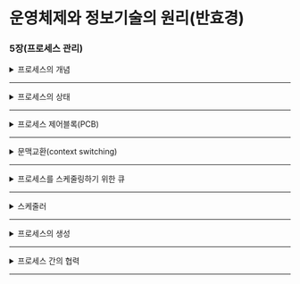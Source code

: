 # 운영체제와 정보기술의 원리(반효경)

### 5장(프로세스 관리)

<details>
  <summary> 프로세스의 개념 </summary>
  </br>
  <p>프로세스란 실행 중인 프로그램을 뜻한다</p>
  <p>일반적으로 job이라는 용어와 process를 혼용해 사용하기도 한다</p>
  <p>시분할 시스템 환경에서 프로세스의 재시작 시점을 정확히 재현할 필요가 있다</p>
  <p>이 때 정확한 재현을 위해 필요한 정보를 프로세스의 문맥(context)라 한다</p>
  <summary> 프로세스 문맥의 종류 </summary>
    </br>
    <p>프로세스의 문맥을 크게 3가지로 분류하면 하드웨어 문맥, 프로세스의 주소 공간, 커널상의 문맥으로 나눌 수 있다</p>
    <p>하드웨어 문맥은 CPU의 수행상태를 나타내며 PC와 레지스터에 저장하고 있는 값들을 의미한다</p>
    <p>프로세스는 코드, 데이터, 스택으로 구성되는 자신만의 주소공간을 가지며 이는 문맥의 중요한 요소이다</p>
    <p>운영체제는 PCB와 커널스택을 이용해 프로세스를 관리하며 이는 커널상의 문맥이다</p>
</details>
<hr>

<details>
  <summary> 프로세스의 상태 </summary>
  </br>
  <p>프로세스의 상태는 실행(running), 준비(ready), 봉쇄(blocked, wait, sleep)으로 구분할 수 있다</p>
  <p>실행은 CPU를 차지하고 있는 상태이고 한번에 하나의 프로세스만 CPU를 차지할 수 있다</p>
  <p>준비는 CPU를 차지하기 위해 대기하는 상태이다. CPU를 할당받으면 연산을 할 수 있다</p>
  <p>봉쇄는 CPU를 차지해도 연산을 할 수 없는 상태이다</p>
  <p>이 밖에 프로세스가 생성 중인 시작(new) 상태, 종료 중인 완료(terminated) 상태도 있다</p>
  <p>중기 스케줄러 이후부터는 중지(suspended, stopped)상태도 추가되었다</p>
  <details>
    <summary> 문맥 교환(context switching) </summary>
    </br>
    <p>CPU에 새로운 프로세스를 할당하기 위해 수행중이던 프로세스의 문맥을 저장하고 새로운 프로세스의 문맥을 세팅하는 과정을 문맥교환(context switching)이라 한다</p>
    <p>타이머 인터럽트가 발생하는 경우, 실행 상태에 있던 프로세스가 입출력 요청등으로 봉쇄 상태로 바뀌는 경우 등에 일어난다</p>
    <p>이 때 준비 상태에 있던 프로세스가 CPU를 할당받는 과정을 CPU 디스패치(dispatch)라 한다</p>
  </details>
</details>
<hr>

<details>
  <summary> 프로세스 제어블록(PCB) </summary>
  </br>
  <p>PCB는 다음과 같은 구성요소들로 이루어 진다</p>
  <p>프로세스의 상태(state)</p>
  <p>- CPU를 할당해도 되는지 여부를 결정하기 위해 필요</p>
  <p>프로그램 카운터(PC)의 값</p>
  <p>- 다음에 수행할 명령의 위치</p>
  <p>CPU 레지스터 값</p>
  <p>- CPU연산을 위해 현 시점에 레지스터에 어떤 값이 있었는지</p>
  <p>CPU 스케쥴링 정보</p>
  <p>메모리 관리 정보</p>
  <p>자원 사용 정보</p>
  <p>입출력 상태 정보</p>
</details>
<hr>

<details>
  <summary> 문맥교환(context switching) </summary>
  </br>
  <p>문맥교환이란 하나의 사용자 프로세스로부터 다른 사용자 프로세스로 CPU의 제어권이 이양되는 과정을 의미한다</p>
  <p>시스템콜로 CPU 제어권이 운영체제에게 넘어가 커널의 코드가 실행되는 것을 문맥교환이라 하지는 않는다</p>
  <p>문맥교환은 시스템콜에 비해 훨씬 많은 오버헤드가 뒤따른다</p>
</details>
<hr>

<details>
  <summary> 프로세스를 스케줄링하기 위한 큐 </summary>
  </br>
  <p>운영체제는 준비 상태의 프로세스들을 준비 큐(ready queue)에 두고 순서대로 CPU를 할당한다</p>
  <p>그 외에도 특정 자원을 기다리는 프로세스들을 줄 세우기 위해 자원별로 장치 큐(device queue)를 둔다</p>
  <p>디스크 입출력 큐, 키보드 입출력 큐, 화면 출력 큐 등등이 장치큐에 해당한다</p>
  <p>하드웨어 외에도 공유 데이터에 대한 큐도 존재하여 데이터의 일관성을 지키도록 한다</p>
  <p>운영체제는 다양한 큐를 두어 프로세스를 관리한다</p>
  <p>운영체제는 작업 큐(job queue)도 유지하는데 모든 프로세스는 상태와 무관하게 작업 큐에 속하여 관리된다</p>
</details>
<hr>

<details>
  <summary> 스케줄러 </summary>
  </br>
  <p>스케줄러란 어떤 프로세스에 자원을 할당할지를 결정하는 운영체제 커널의 코드를 지칭한다</p>
  <details>
    <summary> 장기 스케줄러 </summary>
    </br>
    <p>작업 스케줄러(job scheduler)라고도 불린다</p>
    <p>어떤 프로세스를 준비 큐에 진입시킬지 결정하는 역할을 한다</p>
    <p>준비 큐는 CPU만 얻으면 당장 실행될 수 있는 프로세스의 집합이므로 메모리가 할당되있어야 한다</p>
    <p>준비 큐를 관리하며 메모리 할당에도 관여한다</p>
    <p>수십초 내비 수 분 단위로 호출되며 속도가 느린 것이 허용된다</p>
  </details>
  <details>
    <summary> 단기 스케줄러 </summary>
    </br>
    <p>CPU 스케줄러라고도 불린다</p>
    <p>준비 상태의 프로세스 중에서 어떤 프로세스를 다음번에 실행상태로 만들지 결정한다</p>
    <p>밀리초 단위로 매우 빈번히 호출되기 때문에 수행속도가 빠르다</p>
  </details>
  <details>
    <summary> 중기 스케줄러 </summary>
    </br>
    <p>현대의 시분할 시스템에서는 장기 스케줄러를 두지 않는 경우가 많다</p>
    <p>자원이 빈약하지 않기 때문에 자원을 지나치게 효율적으로 관리할 필요가 없다</p>
    <p>대신 중기 스케줄러를 두는 경우가 많다</p>
    <p>중기 스케줄러는 너무 많은 프로세스에 메모리가 할당되었을 때 이를 동적으로 조절하기 위해 추가되었다</p>
    <p>메모리가 가득찼을 때 일부 프로세스로 부터 메모리를 빼앗아 디스크의 스왑 영역에 저장해둔다</p>
    <p>이를 스왑 아웃이라 부른다</p>
  </details>
</details>
<hr>

<details>
  <summary> 프로세스의 생성 </summary>
  </br>
  <p>시스템 부팅 후 최초의 프로세스는 운영체제에 의해 생성되지만, 그 다음부터는 이미 존재하는 프로세스가 다른 프로세스를 복제 생성한다</p>
  <p>이때 이 둘을 부모 프로세스와 자식 프로세스라 한다</p>
  <p>일반적으로 후손 프로세스가 모두 종료되어야 본인이 종료될 수 있다</p>
  <p>종료에는 자발적 종료와 비 자발적 종료의 두 종류가 생긴다</p>
  <p>부모가 종료될 때 자식들을 강제적으로 종료시키는 경우 비 자발적 종료가 이루어 진다</p>
  <p>프로세스의 자식으로 이양하여 강제종료를 피하는 방법도 있다</p>
</details>
<hr>

<details>
  <summary> 프로세스 간의 협력 </summary>
  </br>
  <p>프로세스는 다른 프로세스가 자신의 주소 공간을 참조하는 것을 허용하지 않는다</p>
  <details>
    <summary> IPC </summary>
    </br>
    <p>프로세스간의 협력을 위한 대표적인 매커니즘은 IPC(Inter-Process Communication)가 있다</p>
    <p>IPC는 프로세스간의 통신과 동기화를 이루기 위한 메커니즘이다</p>
    <p>IPC는 메시지 전달 방식과 공유 메모리 방식으로 나뉜다</p>
    <p>메시지 전달 방식은 공유 데이터를 사용하지 않고 커널을 통해 메시지를 주고받는다</p>
    <p>메시지 전달 방식은 다시 직접통신과 간접통신으로 나뉜다</p>
    <p>직접 통신은 프로세스에게 직접 메시지를 전송하고, 간접통신은 메일박스라는 저장공간에 메시지를 전송한다</p>
    <p>공유 메모리 방식은 프로세스들이 주소 공간의 일부를 공유한다</p>
  </details>
</details>
<hr>
